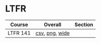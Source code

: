 # LTFR

| Course | Overall | Section |
| ------ | ------- | ------- |
| LTFR 141 | [csv](https://github.com/UCSD-Historical-Enrollment-Data/2024Summer1/blob/main/overall/LTFR%20141.csv), [png](https://raw.githubusercontent.com/UCSD-Historical-Enrollment-Data/2024Summer1/main/plot_overall/LTFR%20141.png), [wide](https://raw.githubusercontent.com/UCSD-Historical-Enrollment-Data/2024Summer1/main/plot_overall_wide/LTFR%20141.png) |  |
